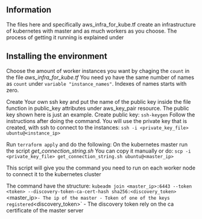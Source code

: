 ## Information
The files here and specifically aws_infra_for_kube.tf create an infrastructure of kubernetes with master and as much workers as you choose. 
The process of getting it running is explained under

## Installing the environment
Choose the amount of worker instances you want by chaging the `count` in the file *aws_infra_for_kube.tf*
You need yo have the same number of names as `count` under `variable "instance_names"`. 
Indexes of names starts with zero. 

Create Your own ssh key and put the name of the public key inside the file function in public_key attributes under aws_key_pair resource. The public key shown here is just an example.
Create public key:
`ssh-keygen`
Follow the instructions after doing the command.
You will use the private key that is created, with ssh to connect to the instances:
`ssh -i <private_key_file> ubuntu@<instance_ip>`

Run `terraform apply` and do the following:
On the kubernetes master run the script *get_connection_string.sh*
You can copy it manually or do:
`scp -i <private_key_file> get_connection_string.sh ubuntu@<master_ip>`

This script will give you the command you need to run on each worker node to connect it to the kubernetes cluster

The command have the structure:
`kubeadm join <master_ip>:6443 --token <token> --discovery-token-ca-cert-hash sha256:<discovery_token>
`<master_ip>` - The ip of the master 
`<token>` - Token of one of the keys registered
`<discovery_token>` - The discovery token rely on the ca certificate of the master server

